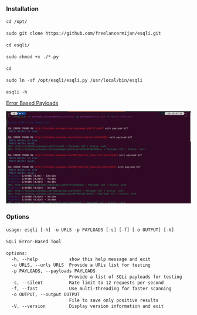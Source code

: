 ### Installation

```
cd /opt/

sudo git clone https://github.com/freelancermijan/esqli.git

cd esqli/

sudo chmod +x ./*.py

cd

sudo ln -sf /opt/esqli/esqli.py /usr/local/bin/esqli

esqli -h
```

 <a href="https://github.com/freelancermijan/my-payloads/blob/main/SQLi/error-based-sqli-testing-payloads.txt">Error Based Payloads</a>

![error](esqli.png)

### Options

```
usage: esqli [-h] -u URLS -p PAYLOADS [-s] [-f] [-o OUTPUT] [-V]

SQLi Error-Based Tool

options:
  -h, --help            show this help message and exit
  -u URLS, --urls URLS  Provide a URLs list for testing
  -p PAYLOADS, --payloads PAYLOADS
                        Provide a list of SQLi payloads for testing
  -s, --silent          Rate limit to 12 requests per second
  -f, --fast            Use multi-threading for faster scanning
  -o OUTPUT, --output OUTPUT
                        File to save only positive results
  -V, --version         Display version information and exit
```
